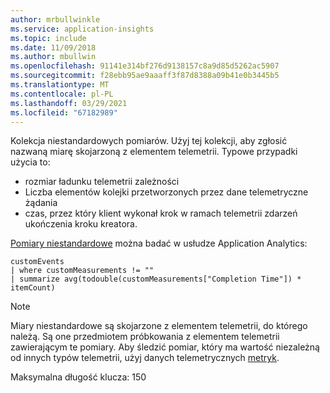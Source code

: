 ```yaml
---
author: mrbullwinkle
ms.service: application-insights
ms.topic: include
ms.date: 11/09/2018
ms.author: mbullwin
ms.openlocfilehash: 91141e314bf276d9138157c8a9d85d5262ac5907
ms.sourcegitcommit: f28ebb95ae9aaaff3f87d8388a09b41e0b3445b5
ms.translationtype: MT
ms.contentlocale: pl-PL
ms.lasthandoff: 03/29/2021
ms.locfileid: "67182989"
---
```

Kolekcja niestandardowych pomiarów. Użyj tej kolekcji, aby zgłosić nazwaną miarę skojarzoną z elementem telemetrii. Typowe przypadki użycia to:
- rozmiar ładunku telemetrii zależności
- Liczba elementów kolejki przetworzonych przez dane telemetryczne żądania
- czas, przez który klient wykonał krok w ramach telemetrii zdarzeń ukończenia kroku kreatora.

[Pomiary niestandardowe](https://analytics.applicationinsights.io/demo?q=H4sIAAAAAAAAA2WLOw6DMAyGd07hZoLeoRPqyMaGGAL8aiPhGCV2kKoeHsHK%2Bj1myyr8LoiaqfrT%2FkUCzRft4LMl8OUeL3LuLLIx%2BxR%2BIF8%2BtcoiNq2o78vgWuFthQaJ1AeGGxt6UlBwKxa1qQ6EpLhAfQAAAA%3D%3D&timespan=PT24H) można badać w usłudze Application Analytics:

```
customEvents
| where customMeasurements != ""
| summarize avg(todouble(customMeasurements["Completion Time"]) * itemCount)
```

 > [!NOTE]
 > Miary niestandardowe są skojarzone z elementem telemetrii, do którego należą. Są one przedmiotem próbkowania z elementem telemetrii zawierającym te pomiary. Aby śledzić pomiar, który ma wartość niezależną od innych typów telemetrii, użyj danych telemetrycznych [metryk](../articles/azure-monitor/app/api-custom-events-metrics.md).

Maksymalna długość klucza: 150
